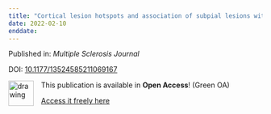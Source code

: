 ```yaml
---
title: "Cortical lesion hotspots and association of subpial lesions with disability in multiple sclerosis"
date: 2022-02-10
enddate:
---
```


Published in: *Multiple Sclerosis Journal*

DOI: [10.1177/13524585211069167](https://doi.org/10.1177/13524585211069167)

<img src="https://upload.wikimedia.org/wikipedia/commons/thumb/9/90/Open_Access_logo_PLoS_white_green.svg/576px-Open_Access_logo_PLoS_white_green.svg.png" alt="drawing" width="50" align="left"/> &nbsp;&nbsp;&nbsp;This publication is available in **Open Access**! (Green OA)

&nbsp;&nbsp;&nbsp;<a href="https://www.ncbi.nlm.nih.gov/pmc/articles/PMC9256754" download>Access it freely here</a>

